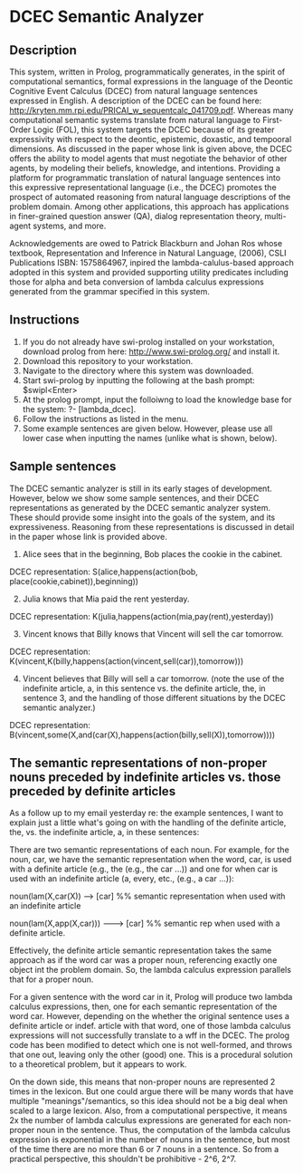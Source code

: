 # DCEC Semantic Analyzer

## Description
This system, written in Prolog, programmatically generates, in the spirit of computational semantics, formal expressions in the language of the Deontic Cognitive Event Calculus (DCEC) from natural language sentences expressed in English.  A description of the DCEC can be found here:  http://kryten.mm.rpi.edu/PRICAI_w_sequentcalc_041709.pdf.  Whereas many computational semantic systems translate from natural language to First-Order Logic (FOL), this system targets the DCEC because of its greater expressivity with respect to the deontic, epistemic, doxastic, and tempooral dimensions.  As discussed in the paper whose link is given above, the DCEC offers the ability to model agents that must negotiate the behavior of other agents, by modeling their beliefs, knowledge, and intentions.  Providing a platform for programmatic translation of natural language sentences into this expressive representational language (i.e., the DCEC) promotes the prospect of automated reasoning from natural language descriptions of the problem domain.  Among other applications, this approach has applications in finer-grained question answer (QA), dialog representation theory, multi-agent systems, and more.

Acknowledgements are owed to Patrick Blackburn and Johan Ros whose textbook, Representation and Inference in Natural Language, (2006), CSLI Publications ISBN:  1575864967, inpired the lambda-calulus-based approach adopted in this system and provided supporting utility predicates including those for alpha and beta conversion of lambda calculus expressions generated from the grammar specified in this system.

## Instructions

1.  If you do not already have swi-prolog installed on your workstation, download prolog from here: http://www.swi-prolog.org/ and install it.
2.  Download this repository to your workstation.
3.  Navigate to the directory where this system was downloaded.
4.  Start swi-prolog by inputting the following at the bash prompt: $swipl\<Enter\>  
5.  At the prolog prompt, input the folloiwng to load the knowledge base for the system:  ?- [lambda_dcec].
6.  Follow the instructions as listed in the menu.
7.  Some example sentences are given below.  However, please use all lower case when inputting the names (unlike what is shown, below).

## Sample sentences

The DCEC semantic analyzer is still in its early stages of development.  However, below we show some sample sentences, and their DCEC representations as generated by the DCEC semantic analyzer system.  These should provide some insight into the goals of the system, and its expressiveness.  Reasoning from these representations is discussed in detail in the paper whose link is provided above.

1.  Alice sees that in the beginning, Bob places the cookie in the cabinet.

DCEC representation:  S(alice,happens(action(bob, place(cookie,cabinet)),beginning))


2.  Julia knows that Mia paid the rent yesterday.

DCEC representation:  K(julia,happens(action(mia,pay(rent),yesterday))


3.  Vincent knows that Billy knows that Vincent will sell the car tomorrow.

DCEC representation:  K(vincent,K(billy,happens(action(vincent,sell(car)),tomorrow)))


4.  Vincent believes that Billy will sell a car tomorrow.  (note the use of the indefinite article, a, in this sentence vs. the definite article, the, in sentence 3, and the handling of those different situations by the DCEC semantic analyzer.)

DCEC representation:  B(vincent,some(X,and(car(X),happens(action(billy,sell(X)),tomorrow))))

## The semantic representations of non-proper nouns preceded by indefinite articles vs. those preceded by definite articles

As a follow up to my email yesterday re: the example sentences, I want to explain just a little what's going on with the handling of the definite article, the, vs. the indefinite article, a, in these sentences:

There are two semantic representations of each noun.  For example, for the noun, car, we have the semantic representation when the word, car, is used with a definite article (e.g., the (e.g., the car ...)) and one for when car is used with an indefinite article (a, every, etc., (e.g., a car ...)):

noun(lam(X,car(X)) --> [car]  %% semantic representation when used with an indefinite article

noun(lam(X,app(X,car))) ---> [car]  %% semantic rep when used with a definite article.

Effectively, the definite article semantic representation takes the same approach as if the word car was a proper noun, referencing exactly one object int the problem domain.  So, the lambda calculus expression parallels that for a proper noun.

For a given sentence with the word car in it, Prolog will produce two lambda calculus expressions, then, one for each semantic representation of the word car.  However, depending on the whether the original sentence uses a definite article or indef. article with that word, one of those lambda calculus expressions will not successfully translate to a wff in the DCEC.  The prolog code has been modified to detect which one is not well-formed, and throws that one out, leaving only the other (good) one.  This is a procedural solution to a theoretical problem, but it appears to work.  

On the down side, this means that non-proper nouns are represented 2 times in the lexicon.  But one could argue there will be many words that have multiple "meanings"/semantics, so this idea should not be a big deal when scaled to a large lexicon. Also, from a computational perspective, it means 2x the number of lambda calculus expressions are generated for each non-proper noun in the sentence.  Thus, the computation of the lambda calculus expression is exponential in the number of nouns in the sentence, but most of the time there are no more than 6 or 7 nouns in a sentence. So from a practical perspective, this shouldn't be prohibitive - 2^6, 2^7.

